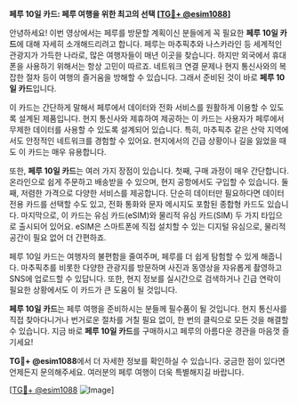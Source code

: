 **페루 10일 카드: 페루 여행을 위한 최고의 선택 [[TG💪+ @esim1088](https://t.me/s/esim1088)]**

안녕하세요! 이번 영상에서는 페루를 방문할 계획이신 분들에게 꼭 필요한 **페루 10일 카드**에 대해 자세히 소개해드리려고 합니다. 페루는 마추픽추와 나스카라인 등 세계적인 관광지가 가득한 나라로, 많은 여행자들이 매년 이곳을 찾습니다. 하지만 외국에서 휴대폰을 사용하기 위해서는 항상 고민이 따르죠. 네트워크 연결 문제나 현지 통신사와의 복잡한 절차 등이 여행의 즐거움을 방해할 수 있습니다. 그래서 준비된 것이 바로 **페루 10일 카드**입니다.

이 카드는 간단하게 말해서 페루에서 데이터와 전화 서비스를 원활하게 이용할 수 있도록 설계된 제품입니다. 현지 통신사와 제휴하여 제공하는 이 카드는 사용자가 페루에서 무제한 데이터를 사용할 수 있도록 설계되어 있습니다. 특히, 마추픽추 같은 산악 지역에서도 안정적인 네트워크를 경험할 수 있어요. 현지에서의 긴급 상황이나 길을 잃었을 때도 이 카드는 매우 유용합니다.

또한, **페루 10일 카드**는 여러 가지 장점이 있습니다. 첫째, 구매 과정이 매우 간단합니다. 온라인으로 쉽게 주문하고 배송받을 수 있으며, 현지 공항에서도 구입할 수 있습니다. 둘째, 저렴한 가격으로 다양한 서비스를 제공합니다. 단순히 데이터만 필요하다면 데이터 전용 카드를 선택할 수도 있고, 전화 통화와 문자 메시지도 포함된 종합형 카드도 있습니다. 마지막으로, 이 카드는 유심 카드(eSIM)와 물리적 유심 카드(SIM) 두 가지 타입으로 출시되어 있어요. eSIM은 스마트폰에 직접 설치할 수 있는 디지털 유심으로, 물리적 공간이 필요 없어 더 간편하죠.

페루 10일 카드는 여행자의 불편함을 줄여주며, 페루를 더 쉽게 탐험할 수 있게 해줍니다. 마추픽추를 비롯한 다양한 관광지를 방문하며 사진과 동영상을 자유롭게 촬영하고 SNS에 업로드할 수 있답니다. 또한, 현지 정보를 실시간으로 검색하거나 긴급 연락이 필요한 상황에서도 이 카드가 큰 도움이 될 것입니다.

**페루 10일 카드**는 페루 여행을 준비하시는 분들께 필수품이 될 것입니다. 현지 통신사를 직접 찾아다니거나 번거로운 절차를 거칠 필요 없이, 한 번의 클릭으로 모든 것을 해결할 수 있습니다. 지금 바로 **페루 10일 카드**를 구매하시고 페루의 아름다운 경관을 마음껏 즐기세요!

**TG💪+ @esim1088**에서 더 자세한 정보를 확인하실 수 있습니다. 궁금한 점이 있다면 언제든지 문의해주세요. 여러분의 페루 여행이 더욱 특별해지길 바랍니다. 

[[TG💪+ @esim1088](https://t.me/s/esim1088) ![Image](https://i.postimg.cc/Y0z9fWf4/image.png)]